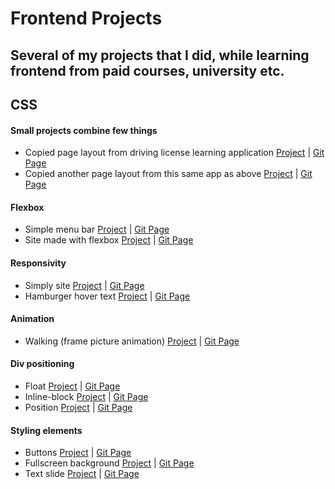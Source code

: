 # Frontend Projects
## Several of my projects that I did, while learning frontend from paid courses, university etc.
## CSS

#### Small projects combine few things
- Copied page layout from driving license learning application 
[Project](https://github.com/MarcinParda/Frontend-Projects/tree/master/CSS/training/driving-license-tests-2) | [Git Page](https://github.com/MarcinParda/Frontend-Projects/tree/master/CSS/training/driving-license-tests-2)
- Copied another page layout from this same app as above 
[Project](https://github.com/MarcinParda/Frontend-Projects/tree/master/CSS/training/driving-license-tests) | [Git Page](https://github.com/MarcinParda/Frontend-Projects/tree/master/CSS/training/driving-license-tests)

#### Flexbox
- Simple menu bar 
[Project](https://marcinparda.github.io/Frontend-Projects/CSS/training/flexbox-menu/index.html) | [Git Page](https://github.com/MarcinParda/Frontend-Projects/tree/master/CSS/training/flexbox-menu)
- Site made with flexbox
[Project](https://marcinparda.github.io/Frontend-Projects/CSS/training/flexbox-site-trolls/projekt.html) | [Git Page](https://github.com/MarcinParda/Frontend-Projects/tree/master/CSS/training/flexbox-site-trolls)

#### Responsivity
- Simply site
[Project](https://marcinparda.github.io/Frontend-Projects/CSS/training/responsive-site/index.html) | [Git Page](https://github.com/MarcinParda/Frontend-Projects/tree/master/CSS/training/responsive-site)
- Hamburger hover text
[Project](https://marcinparda.github.io/Frontend-Projects/CSS/training/hamburger-hover-text/index.html) | [Git Page](https://github.com/MarcinParda/Frontend-Projects/tree/master/CSS/training/hamburger-hover-text)


#### Animation
- Walking (frame picture animation)
[Project](https://marcinparda.github.io/Frontend-Projects/CSS/training/animation-walking/index.html) | [Git Page](https://github.com/MarcinParda/Frontend-Projects/tree/master/CSS/training/animation-walking)

#### Div positioning
- Float
[Project](https://marcinparda.github.io/Frontend-Projects/CSS/training/float-chessboard/projekt.html) | [Git Page](https://github.com/MarcinParda/Frontend-Projects/tree/master/CSS/training/float-chessboard)
- Inline-block
[Project](https://marcinparda.github.io/Frontend-Projects/CSS/training/position-chessboard/index.html) | [Git Page](https://github.com/MarcinParda/Frontend-Projects/tree/master/CSS/training/position-chessboard)
- Position
[Project](https://marcinparda.github.io/Frontend-Projects/CSS/training/inline-block-chessboard/index.html) | [Git Page](https://github.com/MarcinParda/Frontend-Projects/tree/master/CSS/training/inline-block-chessboard)

#### Styling elements
- Buttons
[Project](https://marcinparda.github.io/Frontend-Projects/CSS/training/buttons/index.html) | [Git Page](https://github.com/MarcinParda/Frontend-Projects/tree/master/CSS/training/buttons)
- Fullscreen background
[Project](https://marcinparda.github.io/Frontend-Projects/CSS/training/fullscreen-page/index.html) | [Git Page](https://github.com/MarcinParda/Frontend-Projects/tree/master/CSS/training/fullscreen-page)
- Text slide
[Project](https://marcinparda.github.io/Frontend-Projects/CSS/training/text-slide/index.html) | [Git Page](https://github.com/MarcinParda/Frontend-Projects/tree/master/CSS/training/text-slide)
